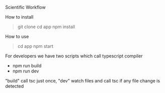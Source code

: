 Scientific Workflow

How to install
> git clone
> cd app
> npm install

How to use
> cd app
> npm start

For developers
we have two scripts which call typescript compiler
- npm run build
- npm run dev

"build" call tsc just once, "dev" watch files and call tsc if any file change is detected




